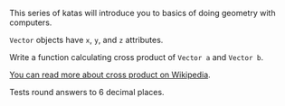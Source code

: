 This series of katas will introduce you to basics of doing geometry with computers.

`Vector` objects have `x`, `y`, and `z` attributes.

Write a function calculating cross product of `Vector a` and `Vector b`.

[You can read more about cross product on Wikipedia](https://en.wikipedia.org/wiki/Cross_product).

Tests round answers to 6 decimal places.
